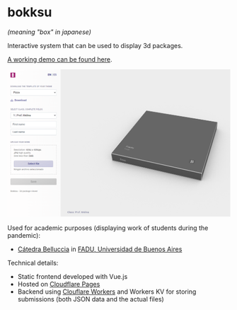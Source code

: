 # bokksu
*(meaning "box" in japanese)*

Interactive system that can be used to display 3d packages. 

[A working demo can be found here](https://packaging.gzalo.com/). 

![Screenshot](docs/screenshot0.png)

Used for academic purposes (displaying work of students during the pandemic):
- [Cátedra Belluccia](http://catedrabelluccia.com.ar/) in [FADU, Universidad de Buenos Aires](http://www.fadu.uba.ar/)

Technical details:
- Static frontend developed with Vue.js
- Hosted on [Cloudflare Pages](https://pages.cloudflare.com/)
- Backend using [Clouflare Workers](https://workers.cloudflare.com/) and Workers KV for storing submissions (both JSON data and the actual files)
